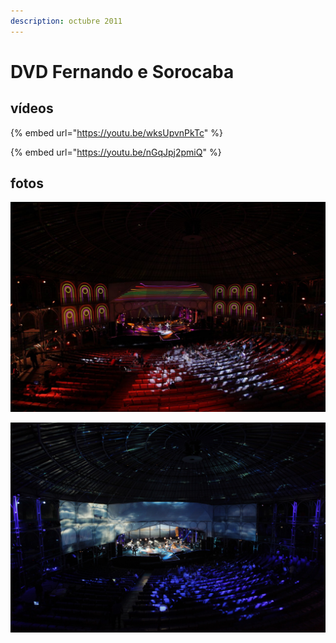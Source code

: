 ```yaml
---
description: octubre 2011
---
```


# DVD Fernando e Sorocaba

## vídeos

{% embed url="https://youtu.be/wksUpvnPkTc" %}

{% embed url="https://youtu.be/nGqJpj2pmiQ" %}



## fotos

![](../../../.gitbook/assets/mf-2011-10-br-dvd-fernando-e-sorocaba-01.jpeg)

![](../../../.gitbook/assets/mf-2011-10-br-dvd-fernando-e-sorocaba-02.jpg)

